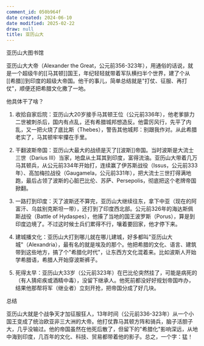 ```yaml
---
comment_id: 050b964f
date created: 2024-06-10
date modified: 2025-02-22
draw: null
title: 亚历山大
---
```

亚历山大图书馆

亚历山大大帝（Alexander the Great，公元前356-323年），用通俗的话说，就是一个超级牛的[[马其顿]]国王，年纪轻轻就带着军队横扫半个世界，建了个从[[希腊]]到印度的超级大帝国。他干的事儿，简单总结就是"打仗、征服、再打仗"，顺便还把希腊文化撒了一地。

他具体干了啥？

1. 收拾自家后院：亚历山大20岁接手马其顿王位（公元前336年），他老爹腓力二世被刺杀后，国内有点乱，还有希腊城邦想造反。他雷厉风行，先平了内乱，又一把火烧了底比斯（Thebes），警告其他城邦：别跟我作对。从此希腊老实了，马其顿牢牢攥在手里。
    
2. 干翻波斯帝国：亚历山大最大的战绩是灭了[[波斯]]帝国。当时波斯是大流士三世（Darius III）当家，地盘从土耳其到印度，富得流油。亚历山大带着几万马其顿兵，从公元前334年开始打，连续赢了伊苏斯战役（Issus，公元前333年）、高加梅拉战役（Gaugamela，公元前331年），把大流士三世打得满地跑，最后占领了波斯的心脏巴比伦、苏萨、Persepolis，彻底把这个老牌帝国掀翻。
    
3. 一路打到印度：灭了波斯还不算完，亚历山大继续往东，拿下中亚（现在的阿富汗、乌兹别克斯坦一带），还打到了印度西北部。公元前326年的海达斯佩斯战役（Battle of Hydaspes），他揍了当地的国王波罗斯（Porus），算是到印度边境了。不过这时候士兵们累得不行，嚷着要回家，他才停下来。
    
4. 建城播文化：亚历山大打到哪儿就在哪儿建城，好多都叫"亚历山大城"（Alexandria），最有名的就是埃及的那个。他把希腊的文化、语言、建筑带到这些地方，搞了个"希腊化时代"，让东西方文化混着来。比如波斯人开始学希腊语，希腊人开始穿波斯裤子。
    
5. 死得太早：亚历山大33岁（公元前323年）在巴比伦突然挂了，可能是病死的（有人猜疟疾或酒精中毒），没留下继承人。他死前都没好好规划帝国咋办，结果他那帮将军（继业者）立刻开抢，把帝国分成了好几块。
    

总结

亚历山大就是个战争天才加征服狂人，13年时间（公元前336-323年）从一个小国王变成了统治欧亚非三大洲的大帝。他打仗靠马其顿方阵和骑兵，脑子活胆子大，几乎没输过。他的帝国虽然在他死后散了，但留下的"希腊化"影响深远，从地中海到印度，几百年的文化、科技、贸易都带着他的影子。总之，一个字：猛！
